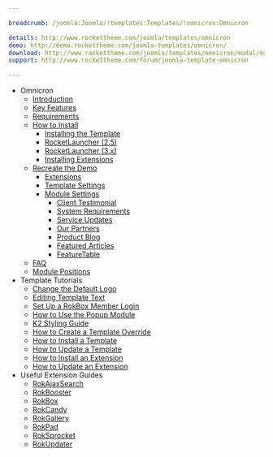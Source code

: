 ```yaml
---

breadcrumb: /joomla:Joomla/!templates:Templates/!omnicron:Omnicron

details: http://www.rockettheme.com/joomla/templates/omnicron
demo: http://demo.rockettheme.com/joomla-templates/omnicron/
download: http://www.rockettheme.com/joomla/templates/omnicron/modal/downloads
support: http://www.rockettheme.com/forum/joomla-template-omnicron

---
```


* Omnicron
    * [Introduction]()
    * [Key Features](INDEX.md#key-features)
    * [Requirements](INDEX.md#requirements)
    * [How to Install](../../platform/templates.md#how-to-install)
        * [Installing the Template](../../platform/templates.md#how-to-install-a-joomla-template)
        * [RocketLauncher (2.5)](../../platform/install_joomla_25.md)
        * [RocketLauncher (3.x)](../../platform/install_joomla_3x.md)
        * [Installing Extensions](../../platform/extensions.md#how-to-install-an-extension)
    * [Recreate the Demo](demo.md)
        * [Extensions](demo.md#recommended-extensions)
        * [Template Settings](demo_override.md)
        * [Module Settings](demo.md#module-settings)
            * [Client Testimonial](demo_module_1.md)
            * [System Requirements](demo_module_2.md)
            * [Service Updates](demo_module_3.md)
            * [Our Partners](demo_module_4.md)
            * [Product Blog](demo_module_5.md)
            * [Featured Articles](demo_module_6.md)
            * [FeatureTable](demo_module_7.md)
    * [FAQ](faq.md)
    * [Module Positions](positions.md)
* Template Tutorials
    * [Change the Default Logo](../../basic/how_to_edit_the_logo.md)
    * [Editing Template Text](../../basic/how_to_edit_template_text.md)
    * [Set Up a RokBox Member Login](../../basic/how_to_set_up_a_rokbox_member_login.md)
    * [How to Use the Popup Module](../../basic/how_to_use_popup_module.md)
    * [K2 Styling Guide](../../basic/k2_styling_guide.md)
    * [How to Create a Template Override](../../basic/how_to_create_a_template_override.md)
    * [How to Install a Template](../../platform/templates.md#how-to-install-a-joomla-template)
    * [How to Update a Template](../../platform/update_template.md)
    * [How to Install an Extension](../../platform/extensions.md#how-to-install-an-extension)
    * [How to Update an Extension](../../platform/extensions.md#how-to-update-an-extension)
* Useful Extension Guides
    * [RokAjaxSearch](../../extensions/rokajaxsearch/)
    * [RokBooster](../../extensions/rokbooster/)
    * [RokBox](../../extensions/rokbox/)
    * [RokCandy](../../extensions/rokcandy)
    * [RokGallery](../../extensions/rokgallery/)
    * [RokPad](../../extensions/rokpad/)
    * [RokSprocket](../../extensions/roksprocket/)
    * [RokUpdater](../../extensions/rokupdater/)